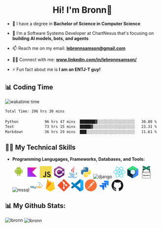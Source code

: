 <h1 align="center">Hi! I'm Bronn👋</h1>

- 🔭 I have a degree in **Bachelor of Science in Computer Science**

- 🌱 I’m a Software Systems Developer at ChartNexus that's focusing on **building AI models, bots, and agents**

- 📫 Reach me on my email: **lebronnsamson@gmail.com**

- 🧑‍💻 Connect with me: **www.linkedin.com/in/lebronnsamson/**

- ⚡ Fun fact about me is **I am an ENTJ-T guy!**

<h2 align="left">📊 Coding Time</h2>

<img src="https://wakatime.com/badge/user/b9c35860-0184-4ce7-a8f7-cff11bc12c45.svg" alt="wakatime time" wdith="75" height="20"/>

<!--START_SECTION:waka-->

```txt
Total Time: 296 hrs 30 mins

Python            96 hrs 47 mins  ███████▓░░░░░░░░░░░░░░░░░   30.80 %
Text              73 hrs 15 mins  █████▓░░░░░░░░░░░░░░░░░░░   23.31 %
Markdown          36 hrs 29 mins  ███░░░░░░░░░░░░░░░░░░░░░░   11.61 %
```

<!--END_SECTION:waka-->

<h2 align="left">👨‍💻 My Technical Skills</h2>

- **Programming Langugages, Frameworks, Databases, and Tools:**

	<img src="https://raw.githubusercontent.com/devicons/devicon/master/icons/android/android-original-wordmark.svg" alt="android" width="40" height="40"/>
 	<img src="https://raw.githubusercontent.com/devicons/devicon/master/icons/kotlin/kotlin-original.svg" alt="kotlin" width="40" height="40"/>
	<img src="https://raw.githubusercontent.com/devicons/devicon/master/icons/javascript/javascript-original.svg" alt="javascript" width="40" height="40"/>
	<img src="https://raw.githubusercontent.com/devicons/devicon/master/icons/csharp/csharp-original.svg" alt="csharp" width="40" height="40"/> 
	<img src="https://raw.githubusercontent.com/devicons/devicon/master/icons/java/java-original.svg" alt="java" width="40" height="40"/> 
	<img src="https://raw.githubusercontent.com/devicons/devicon/master/icons/python/python-original.svg" alt="python" width="40" height="40"/> 

	<img src="https://cdn.worldvectorlogo.com/logos/django.svg" alt="django" width="40" height="40"/>
 	<img src="https://raw.githubusercontent.com/devicons/devicon/master/icons/react/react-original.svg" alt="reactjs" width="40" height="40"/>
  	<img src="https://raw.githubusercontent.com/devicons/devicon/master/icons/jetpackcompose/jetpackcompose-original.svg" alt="jetpackcompose" width="40" height="40"/>
  	<img src="https://raw.githubusercontent.com/devicons/devicon/master/icons/puppeteer/puppeteer-original.svg" alt="puppeteer" width="40" height="40"/>

 	<img src="https://www.svgrepo.com/show/303229/microsoft-sql-server-logo.svg" alt="mssql" width="40" height="40"/>
	<img src="https://raw.githubusercontent.com/devicons/devicon/master/icons/mysql/mysql-original-wordmark.svg" alt="mysql" width="40" height="40"/>
 	<img src="https://raw.githubusercontent.com/devicons/devicon/master/icons/firebase/firebase-original.svg" alt="firebase" width="40" height="40"/>

  	<img src="https://raw.githubusercontent.com/devicons/devicon/master/icons/git/git-original.svg" alt="git" width="40" height="40"/>
    	<img src="https://raw.githubusercontent.com/devicons/devicon/master/icons/vscode/vscode-original.svg" alt="vscode" width="40" height="40"/>
     	<img src="https://raw.githubusercontent.com/devicons/devicon/master/icons/postman/postman-original.svg" alt="postman" width="40" height="40"/>
  	<img src="https://raw.githubusercontent.com/devicons/devicon/master/icons/jira/jira-original.svg" alt="jira" width="40" height="40"/>
  	<img src="https://raw.githubusercontent.com/devicons/devicon/master/icons/github/github-original.svg" alt="github" width="40" height="40"/> </a>

<h2 align="left">📊 My Github Stats:</h3>
<p align="center">
<p><img align="left" src="https://github-readme-stats.vercel.app/api/top-langs?username=lbronn&show_icons=true&locale=en&layout=compact" alt="lbronn" /></p>
<p>&nbsp;<img align="center" src="https://github-readme-stats.vercel.app/api?username=lbronn&show_icons=true&locale=en" alt="lbronn" /></p>
</p>
